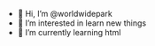 - 👋 Hi, I’m @worldwidepark
- 👀 I’m interested in learn new things
- 🌱 I’m currently learning html 

<!---
worldwidepark/worldwidepark is a ✨ special ✨ repository because its `README.md` (this file) appears on your GitHub profile.
You can click the Preview link to take a look at your changes.
--->
